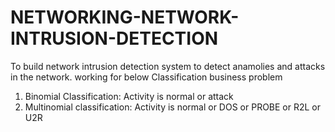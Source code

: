 # NETWORKING-NETWORK-INTRUSION-DETECTION
To build network intrusion detection system to detect anamolies and attacks in the  network.
working for below Classification business problem
1) Binomial Classification: Activity is normal or attack 
2) Multinomial classification: Activity is normal or DOS or PROBE or R2L or U2R

